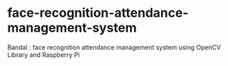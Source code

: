 # face-recognition-attendance-management-system
Bandal : face recognition attendance management system using OpenCV Library and Raspberry Pi
